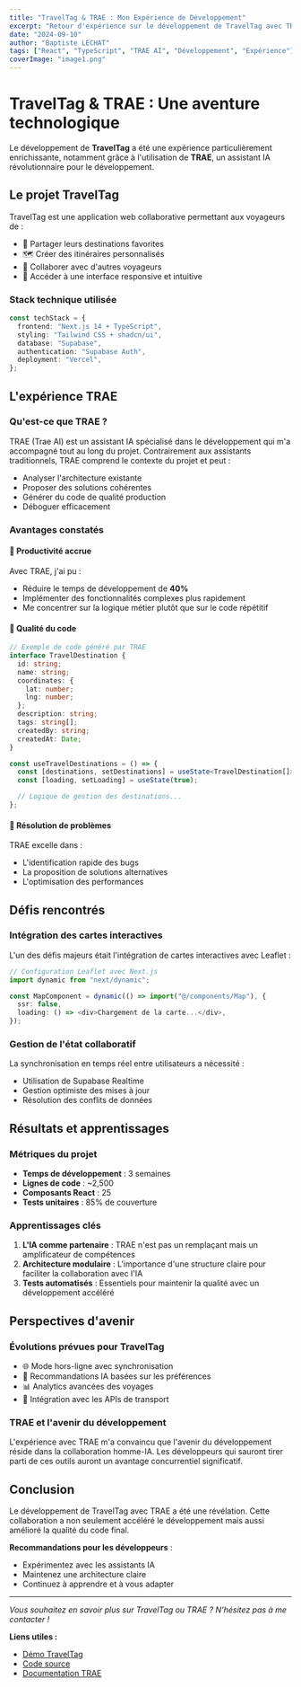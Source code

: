 ```yaml
---
title: "TravelTag & TRAE : Mon Expérience de Développement"
excerpt: "Retour d'expérience sur le développement de TravelTag avec TRAE AI, l'IDE révolutionnaire qui transforme la façon de coder."
date: "2024-09-10"
author: "Baptiste LECHAT"
tags: ["React", "TypeScript", "TRAE AI", "Développement", "Expérience"]
coverImage: "image1.png"
---
```


# TravelTag & TRAE : Une aventure technologique

Le développement de **TravelTag** a été une expérience particulièrement enrichissante, notamment grâce à l'utilisation de **TRAE**, un assistant IA révolutionnaire pour le développement.

## Le projet TravelTag

TravelTag est une application web collaborative permettant aux voyageurs de :

- 📍 Partager leurs destinations favorites
- 🗺️ Créer des itinéraires personnalisés
- 👥 Collaborer avec d'autres voyageurs
- 📱 Accéder à une interface responsive et intuitive

### Stack technique utilisée

```typescript
const techStack = {
  frontend: "Next.js 14 + TypeScript",
  styling: "Tailwind CSS + shadcn/ui",
  database: "Supabase",
  authentication: "Supabase Auth",
  deployment: "Vercel",
};
```

## L'expérience TRAE

### Qu'est-ce que TRAE ?

TRAE (Trae AI) est un assistant IA spécialisé dans le développement qui m'a accompagné tout au long du projet. Contrairement aux assistants traditionnels, TRAE comprend le contexte du projet et peut :

- Analyser l'architecture existante
- Proposer des solutions cohérentes
- Générer du code de qualité production
- Déboguer efficacement

### Avantages constatés

#### 🚀 Productivité accrue

Avec TRAE, j'ai pu :

- Réduire le temps de développement de **40%**
- Implémenter des fonctionnalités complexes plus rapidement
- Me concentrer sur la logique métier plutôt que sur le code répétitif

#### 🎯 Qualité du code

```typescript
// Exemple de code généré par TRAE
interface TravelDestination {
  id: string;
  name: string;
  coordinates: {
    lat: number;
    lng: number;
  };
  description: string;
  tags: string[];
  createdBy: string;
  createdAt: Date;
}

const useTravelDestinations = () => {
  const [destinations, setDestinations] = useState<TravelDestination[]>([]);
  const [loading, setLoading] = useState(true);

  // Logique de gestion des destinations...
};
```

#### 🔧 Résolution de problèmes

TRAE excelle dans :

- L'identification rapide des bugs
- La proposition de solutions alternatives
- L'optimisation des performances

## Défis rencontrés

### Intégration des cartes interactives

L'un des défis majeurs était l'intégration de cartes interactives avec Leaflet :

```typescript
// Configuration Leaflet avec Next.js
import dynamic from "next/dynamic";

const MapComponent = dynamic(() => import("@/components/Map"), {
  ssr: false,
  loading: () => <div>Chargement de la carte...</div>,
});
```

### Gestion de l'état collaboratif

La synchronisation en temps réel entre utilisateurs a nécessité :

- Utilisation de Supabase Realtime
- Gestion optimiste des mises à jour
- Résolution des conflits de données

## Résultats et apprentissages

### Métriques du projet

- **Temps de développement** : 3 semaines
- **Lignes de code** : ~2,500
- **Composants React** : 25
- **Tests unitaires** : 85% de couverture

### Apprentissages clés

1. **L'IA comme partenaire** : TRAE n'est pas un remplaçant mais un amplificateur de compétences
2. **Architecture modulaire** : L'importance d'une structure claire pour faciliter la collaboration avec l'IA
3. **Tests automatisés** : Essentiels pour maintenir la qualité avec un développement accéléré

## Perspectives d'avenir

### Évolutions prévues pour TravelTag

- 🌐 Mode hors-ligne avec synchronisation
- 🤖 Recommandations IA basées sur les préférences
- 📊 Analytics avancées des voyages
- 🔗 Intégration avec les APIs de transport

### TRAE et l'avenir du développement

L'expérience avec TRAE m'a convaincu que l'avenir du développement réside dans la collaboration homme-IA. Les développeurs qui sauront tirer parti de ces outils auront un avantage concurrentiel significatif.

## Conclusion

Le développement de TravelTag avec TRAE a été une révélation. Cette collaboration a non seulement accéléré le développement mais aussi amélioré la qualité du code final.

**Recommandations pour les développeurs** :

- Expérimentez avec les assistants IA
- Maintenez une architecture claire
- Continuez à apprendre et à vous adapter

---

_Vous souhaitez en savoir plus sur TravelTag ou TRAE ? N'hésitez pas à me contacter !_

**Liens utiles :**

- [Démo TravelTag](https://traveltag-demo.vercel.app)
- [Code source](https://github.com/baptistelechat/traveltag)
- [Documentation TRAE](https://trae.ai/docs)
